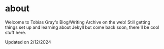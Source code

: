 # about

Welcome to Tobias Gray's Blog/Writing Archive on the web! Still getting things set up and learning about Jekyll but come back soon, there'll be cool stuff here. 

Updated on 2/12/2024